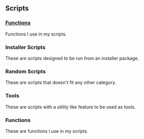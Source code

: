 ## Scripts

### [Functions]()
Functions I use in my scripts.

### Installer Scripts
These are scripts designed to be run from an installer package.

### Random Scripts
These are scripts that doesn't fit any other category.

### Tools
These are scripts with a utility like feature to be used as tools.

### Functions
These are functions I use in my scripts.

